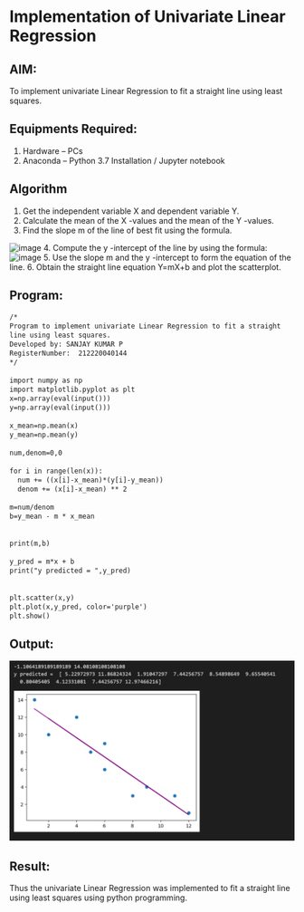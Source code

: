 # Implementation of Univariate Linear Regression
## AIM:
To implement univariate Linear Regression to fit a straight line using least squares.

## Equipments Required:
1. Hardware – PCs
2. Anaconda – Python 3.7 Installation / Jupyter notebook

## Algorithm
1. Get the independent variable X and dependent variable Y.
2. Calculate the mean of the X -values and the mean of the Y -values.
3. Find the slope m of the line of best fit using the formula. 
<img width="231" alt="image" src="https://user-images.githubusercontent.com/93026020/192078527-b3b5ee3e-992f-46c4-865b-3b7ce4ac54ad.png">
4. Compute the y -intercept of the line by using the formula:
<img width="148" alt="image" src="https://user-images.githubusercontent.com/93026020/192078545-79d70b90-7e9d-4b85-9f8b-9d7548a4c5a4.png">
5. Use the slope m and the y -intercept to form the equation of the line.
6. Obtain the straight line equation Y=mX+b and plot the scatterplot.

## Program:
```
/*
Program to implement univariate Linear Regression to fit a straight line using least squares.
Developed by: SANJAY KUMAR P
RegisterNumber:  212220040144
*/

import numpy as np
import matplotlib.pyplot as plt
x=np.array(eval(input()))
y=np.array(eval(input()))

x_mean=np.mean(x)
y_mean=np.mean(y)

num,denom=0,0

for i in range(len(x)):
  num += ((x[i]-x_mean)*(y[i]-y_mean))
  denom += (x[i]-x_mean) ** 2

m=num/denom
b=y_mean - m * x_mean


print(m,b)

y_pred = m*x + b
print("y predicted = ",y_pred)


plt.scatter(x,y)
plt.plot(x,y_pred, color='purple')
plt.show()
```

## Output:
![best fit line](output.png)


## Result:
Thus the univariate Linear Regression was implemented to fit a straight line using least squares using python programming.
